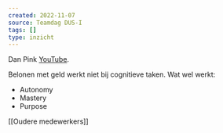 ```yaml
---
created: 2022-11-07
source: Teamdag DUS-I
tags: []
type: inzicht
---
```


Dan Pink
[YouTube](https://youtu.be/u6XAPnuFjJc).

Belonen met geld werkt niet bij cognitieve taken. 
Wat wel werkt:
- Autonomy
- Mastery
- Purpose

[[Oudere medewerkers]]



